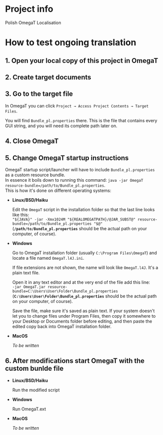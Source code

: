# Project info
Polish OmegaT Localisation

# How to test ongoing translation
## 1. Open your local copy of this project in OmegaT

## 2. Create target documents

## 3. Go to the target file

In OmegaT you can click `Project → Access Project Contents → Target Files`.

You will find `Bundle_pl.properties` there. This is the file that contains every GUI string, and you will need its complete path later on.

## 4. Close OmegaT

## 5. Change OmegaT startup instructions

OmegaT startup script/launcher will have to include `Bundle_pl.properties` as a custom resource bundle.</br>
In essence it boils down to running this command:
`java -jar OmegaT resource-bundle=/path/to/Bundle_pl.properties`.</br>
This is how it's done on different operating systems:

  * **Linux/BSD/Haiku**

     Edit the `OmegaT` script in the installation folder so that the last line looks like this:<br/>
  `"${JAVA}" -jar -Xmx1024M "${REALOMEGATPATH}/@JAR_SUBST@" resource-bundle=/path/to/Bundle_pl.properties "$@"`<br/>
  (**`/path/to/Bundle_pl.properties`** should be the actual path on your computer, of course).


  * **Windows**

    Go to OmegaT installation folder (usually `C:\Program Files\OmegaT`) and locate a file named `OmegaT.l4J.ini`.

    If file extensions are not shown, the name will look like `OmegaT.l4J`. It's a plain text file.

    Open it in any text editor and at the very end of the file add this line:<br/>
    `-jar OmegaT.jar resource-bundle=C:\Users\User\Folder\Bundle_pl.properties`<br/>
     (**`C:\Users\User\Folder\Bundle_pl.properties`** should be the actual path on your computer, of course).

    Save the file, make sure it's saved as plain text. If your system doesn't let you to change files under Program Files, then copy it somewhere to your Desktop or Documents folder before editing, and then paste the edited copy back into OmegaT installation folder.

* **MacOS**

  _To be written_

## 6. After modifications start OmegaT with the custom bunlde file

  * **Linux/BSD/Haiku**

    Run the modified script

  * **Windows**

    Run OmegaT.ext

  * **MacOS**

    _To be written_

